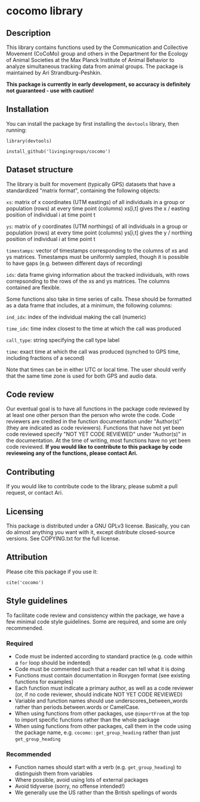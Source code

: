 # cocomo library

## Description

This library contains functions used by the Communication and Collective Movement (CoCoMo) group and others in the Department for the Ecology of Animal Societies at the Max Planck Institute of Animal Behavior to analyze simultaneous tracking data from animal groups. The package is maintained by Ari Strandburg-Peshkin. 

**This package is currently in early development, so accuracy is definitely not guaranteed - use with caution!**

## Installation

You can install the package by first installing the `devtools` library, then running:

`library(devtools)`

`install_github('livingingroups/cocomo')`

## Dataset structure

The library is built for movement (typically GPS) datasets that have a standardized "matrix format", containing the following objects:

`xs`: matrix of x coordinates (UTM eastings) of all individuals in a group or population (rows) at every time point (columns)
xs[i,t] gives the x / easting position of individual i at time point t

`ys`: matrix of y coordinates (UTM northings) of all individuals in a group or population (rows) at every time point (columns)
ys[i,t] gives the y / northing position of individual i at time point t

`timestamps`: vector of timestamps corresponding to the columns of xs and ys matrices. Timestamps must be uniformly sampled, though it is possible to have gaps (e.g. between different days of recording)

`ids`: data frame giving information about the tracked individuals, with rows correpsonding to the rows of the xs and ys matrices. The columns contained are flexible.

Some functions also take in time series of calls. These should be formatted as a data frame that includes, at a minimum, the following columns:

`ind_idx`: index of the individual making the call (numeric)

`time_idx`: time index closest to the time at which the call was produced

`call_type`: string specifying the call type label

`time`: exact time at which the call was produced (synched to GPS time, including fractions of a second)

Note that times can be in either UTC or local time. The user should verify that the same time zone is used for both GPS and audio data.

## Code review

Our eventual goal is to have all functions in the package code reviewed by at least one other person than the person who wrote the code. Code reviewers are credited in the function documentation under "Author(s)" (they are indicated as code reviewers). Functions that have not yet been code reviewed specify "NOT YET CODE REVIEWED" under "Author(s)" in the documentation. At the time of writing, most functions have no yet been code reviewed. **If you would like to contribute to this package by code revieweing any of the functions, please contact Ari.**

## Contributing

If you would like to contribute code to the library, please submit a pull request, or contact Ari. 

## Licensing

This package is distributed under a GNU GPLv3 license. Basically, you can do almost anything you want with it, except distribute closed-source versions. See COPYING.txt for the full license.

## Attribution

Please cite this package if you use it:

`cite('cocomo')`

## Style guidelines

To facilitate code review and consistency within the package, we have a few minimal code style guidelines. Some are required, and some are only recommended.

### Required

- Code must be indented according to standard practice (e.g. code within a `for` loop should be indented)
- Code must be commented such that a reader can tell what it is doing
- Functions must contain documentation in Roxygen format (see existing functions for examples)
- Each function must indicate a primary author, as well as a code reviewer (or, if no code reviewer, should indicate NOT YET CODE REVIEWED)
- Variable and function names should use underscores_between_words rather than periods.between.words or CamelCase.
- When using functions from other packages, use `@importFrom` at the top to import specific functions rather than the whole package
- When using functions from other packages, call them in the code using the package name, e.g. `cocomo::get_group_heading` rather than just `get_group_heading`

### Recommended

- Function names should start with a verb (e.g. `get_group_heading`) to distinguish them from variables
- Where possible, avoid using lots of external packages
- Avoid tidyverse (sorry, no offense intended!)
- We generally use the US rather than the British spellings of words